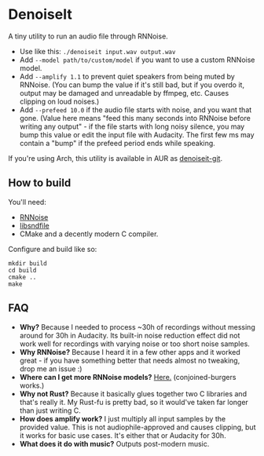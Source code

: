 # DenoiseIt

A tiny utility to run an audio file through RNNoise.

- Use like this: `./denoiseit input.wav output.wav`
- Add `--model path/to/custom/model` if you want to use a custom RNNoise model.
- Add `--amplify 1.1` to prevent quiet speakers from being muted by RNNoise. (You can bump the value if it's still bad,
  but if you overdo it, output may be damaged and unreadable by ffmpeg, etc. Causes clipping on loud noises.)
- Add `--prefeed 10.0` if the audio file starts with noise, and you want that gone. (Value here means "feed this many
  seconds into RNNoise before writing any output" - if the file starts with long noisy silence, you may bump this value
  or edit the input file with Audacity. The first few ms may contain a "bump" if the prefeed period ends while speaking.

If you're using Arch, this utility is available in AUR as [denoiseit-git](https://aur.archlinux.org/packages/denoiseit-git/).

## How to build

You'll need:

- [RNNoise](https://gitlab.xiph.org/xiph/rnnoise)
- [libsndfile](https://libsndfile.github.io/libsndfile/)
- CMake and a decently modern C compiler.

Configure and build like so:

```shell
mkdir build
cd build
cmake ..
make
```


## FAQ

- **Why?** Because I needed to process ~30h of recordings without messing around for 30h in Audacity. Its built-in noise
  reduction effect did not work well for recordings with varying noise or too short noise samples.
- **Why RNNoise?** Because I heard it in a few other apps and it worked great - if you have something better that needs
  almost no tweaking, drop me an issue :)
- **Where can I get more RNNoise models?** [Here.](https://github.com/GregorR/rnnoise-models) (conjoined-burgers works.)
- **Why not Rust?** Because it basically glues together two C libraries and that's really it. My Rust-fu is pretty bad,
  so it would've taken far longer than just writing C.
- **How does amplify work?** I just multiply all input samples by the provided value. This is not audiophile-approved
  and causes clipping, but it works for basic use cases. It's either that or Audacity for 30h.
- **What does it do with music?** Outputs post-modern music.
